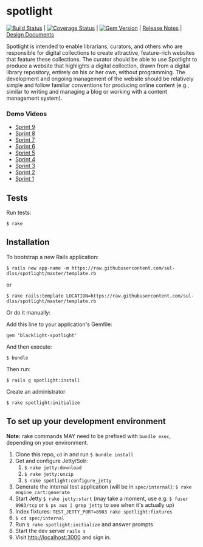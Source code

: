 spotlight
=========

[![Build Status](https://travis-ci.org/sul-dlss/spotlight.png?branch=master)](https://travis-ci.org/sul-dlss/spotlight) | [![Coverage Status](https://coveralls.io/repos/sul-dlss/spotlight/badge.png?branch=master)](https://coveralls.io/r/sul-dlss/spotlight) | [![Gem Version](https://badge.fury.io/rb/blacklight-spotlight.png)](http://badge.fury.io/rb/blacklight-spotlight) | [Release Notes](https://github.com/sul-dlss/spotlight/releases) | [Design Documents](https://github.com/sul-dlss/spotlight/releases/tag/v0.0.0)

Spotlight is intended to enable librarians, curators, and others who are responsible for digital collections to create attractive, feature-rich websites that feature these collections. The curator should be able to use Spotlight to produce a website that highlights a digital collection, drawn from a digital library repository, entirely on his or her own, without programming. The development and ongoing management of the website should be relatively simple and follow familiar conventions for producing online content (e.g., similar to writing and managing a blog or working with a content management system).

### Demo Videos
* [Sprint 9](https://www.youtube.com/watch?v=ALVwecIw5Rw)
* [Sprint 8](https://www.youtube.com/watch?v=l25_TWTV1uE)
* [Sprint 7](https://www.youtube.com/watch?v=qTv33JqUoH8)
* [Sprint 6](https://www.youtube.com/watch?v=HxQ6khYqezU)
* [Sprint 5](https://www.youtube.com/watch?v=pnpqiIDXHHw)
* [Sprint 4](https://www.youtube.com/watch?v=4S0iRzvdk5M)
* [Sprint 3](https://www.youtube.com/watch?v=XEOsMRY_3mY)
* [Sprint 2](https://www.youtube.com/watch?v=8BqWSEmOK3g)
* [Sprint 1](https://www.youtube.com/watch?v=LAoTIdP2Gsk)

## Tests

Run tests:

```
$ rake
```

## Installation

To bootstrap a new Rails application:

```
$ rails new app-name -m https://raw.githubusercontent.com/sul-dlss/spotlight/master/template.rb
```

or

```
$ rake rails:template LOCATION=https://raw.githubusercontent.com/sul-dlss/spotlight/master/template.rb
```

Or do it manually:

Add this line to your application's Gemfile:

```
gem 'blacklight-spotlight'
```

And then execute:

```
$ bundle
```

Then run:

```
$ rails g spotlight:install
```

Create an administrator
```
$ rake spotlight:initialize
```

## To set up your development environment

**Note:** rake commands MAY need to be prefixed with `bundle exec`, depending on your environment.

 1. Clone this repo, `cd` in and run `$ bundle install`
 2. Get and configure Jetty/Solr:
     1. `$ rake jetty:download`
     2. `$ rake jetty:unzip`
     3. `$ rake spotlight:configure_jetty`
 3.  Generate the internal test application (will be in `spec/internal`): `$ rake engine_cart:generate` 
 4. Start Jetty `$ rake jetty:start` (may take a moment, use e.g. `$ fuser 8983/tcp` or `$ ps aux | grep jetty` to see when it's actually up)
 3. Index fixtures: `TEST_JETTY_PORT=8983 rake spotlight:fixtures`
 4. `$ cd spec/internal`
 5. Run `$ rake spotlight:initialize` and answer prompts
 6. Start the dev server `rails s`
 7. Visit [http://localhost:3000](http://localhost:3000) and sign in.

